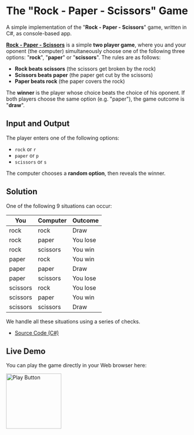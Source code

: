 # The "Rock - Paper - Scissors" Game

A simple implementation of the "**Rock - Paper - Scissors**" game, written in C#, as console-based app.

[**Rock - Paper - Scissors**](https://en.wikipedia.org/wiki/Rock_paper_scissors) is a simple **two player game**, where you and your oponent (the computer) simultaneously choose one of the following three options: "**rock**", "**paper**" or "**scissors**". The rules are as follows:
  - **Rock beats scissors** (the scissors get broken by the rock)
  - **Scissors beats paper** (the paper get cut by the scissors)
  - **Paper beats rock** (the paper covers the rock)

The **winner** is the player whose choice beats the choice of his oponent. If both players choose the same option (e.g. "paper"), the game outcome is "**draw**".

## Input and Output

The player enters one of the following options:
  - `rock` or `r`
  - `paper` or `p`
  - `scissors` or `s`

The computer chooses a **random option**, then reveals the winner.

## Solution

One of the following 9 situations can occur:

| You      | Computer | Outcome  |
| -------- | -------- |--------- |
| rock     | rock     | Draw     |
| rock     | paper    | You lose |
| rock     | scissors | You win  |
| paper    | rock     | You win  |
| paper    | paper    | Draw     |
| paper    | scissors | You lose |
| scissors | rock     | You lose |
| scissors | paper    | You win  |
| scissors | scissors | Draw     |

We handle all these situations using a series of checks.
  - [Source Code (C#)](RockPaperScissorsGame.cs)

## Live Demo 

You can play the game directly in your Web browser here:

[<img alt="Play Button" width="150px" src="http://clipart-library.com/images/kcKBGL6gi.png" />](https://replit.com/@PetarPaunov/Rock-Paper-Scissors#)
